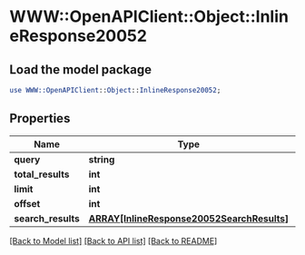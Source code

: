 # WWW::OpenAPIClient::Object::InlineResponse20052

## Load the model package
```perl
use WWW::OpenAPIClient::Object::InlineResponse20052;
```

## Properties
Name | Type | Description | Notes
------------ | ------------- | ------------- | -------------
**query** | **string** |  | 
**total_results** | **int** |  | 
**limit** | **int** |  | 
**offset** | **int** |  | 
**search_results** | [**ARRAY[InlineResponse20052SearchResults]**](InlineResponse20052SearchResults.md) |  | 

[[Back to Model list]](../README.md#documentation-for-models) [[Back to API list]](../README.md#documentation-for-api-endpoints) [[Back to README]](../README.md)


